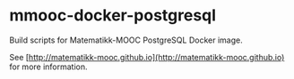mmooc-docker-postgresql
=======================

Build scripts for Matematikk-MOOC PostgreSQL Docker image.

See
[http://matematikk-mooc.github.io](http://matematikk-mooc.github.io)
for more information.
